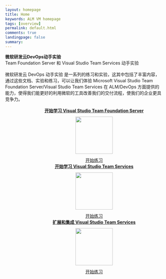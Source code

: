 ```yaml
---
layout: homepage
title: Home
keywords: ALM VM homepage
tags: [overview]
permalink: default.html
comments: true
landingpage: false
summary: 
---
```


<div class="col-lg-1"></div>

<div class="col-lg-10">
<div class="rowMain">
<div class="productcolmain">
  <div class="pageheader">
             <b>微软研发云DevOps动手实验</b> </div>
     <div class="herotext2">       
              Team Foundation Server 和 Visual Studio Team Services 动手实验
  </div>
</div>
</div>

<br>
<span class="introText">
微软研发云 DevOps 动手实验 是一系列的练习和实验，这其中包括了丰富内容，通过这些文档、实验和练习，可以让我们体验 Microsoft Visual Studio Team Foundation Server/Visual Studio Team Services 在 ALM/DevOps 方面提供的能力，使得我们能更好的利用微软的工具改善我们的交付流程，使我们的企业更具竞争力。 
</span>
<br />
<br />
 <div align="center" class="labcols">
<div class="row" style="margin-left: 70px;">
    <div class="lab-item col-md-4" align="center">
          <span class="headnews"> <b> <a href="labs/tfs" class="labmain"> 开始学习 Visual Studio Team Foundation Server</a></b></span><br />
             <a href="labs/tfs"><img style="margin: 10px;" src="images/tile-self-hosted-server.png" width="120" height="120"/></a><br />
           <a href="labs/tfs" class="c-glyph"><span class="lab-details">开始练习</span></a>
    </div>
    <div class="lab-item col-md-4" align="center">
         <span class="headnews"> <b><a href="labs/vsts" class="labmain"> 开始学习 Visual Studio Team Services</a></b></span><br />
        <a href="labs/vsts"><img style="margin: 10px;" src="images/tile-cloud-hosted-server.png" width="120" height="120"/></a><br />
       <a href="labs/vsts" class="c-glyph"><span class="lab-details">开始练习</span></a>
    </div>
     <div class="lab-item col-md-4" align="center">
         <span class="headnews"> <b><a href="labs/vstsextend" class="labmain"> 扩展和集成 Visual Studio Team Services</a></b></span><br />
        <a href="labs/vstsextend"><img style="margin: 10px;" src="images/tile-integrate-with-cloud-services.png" width="120" height="120"/></a><br />
       <!--span class="mainPageText"> DevOps with Visual Studio Team Services for Java</span><br /><br /-->
       <a href="labs/vstsextend" class="c-glyph"><span class="lab-details">开始练习</span></a>
    </div>
</div>
</div>

</div>
<div class="col-lg-1"></div>
 <div class="clear"></div>

<br/>